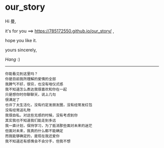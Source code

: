# our_story

Hi 曼,

it's for you ==> https://785172550.github.io/our_story/ , 

hope you like it. 

yours sincerely,

_Hang_ :)

---------------

```
你能看见到这里吗？
你是目前我所理解的爱情的全部
我脾气不好，很穷，也没有啥仪式感
我不知道怎么表达我很喜欢和你在一起
只是想你时你聊聊天，说上几句
很满足了
也许了太生活化，没有约定发朋友圈，没有经常发红包
没有经常送礼物
我很自私，对这些无感的时候，没有考虑到你
其实我也不知道我们能走到多远
我一直计划，保持学习，为了抵消那些面对未来的迷茫
但面对未来，我真的什么都不能确定
而我能够确定的，是现在我还爱你
我不知道还有感情会不会分手，但我不想
```
